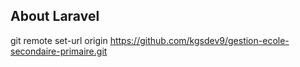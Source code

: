 

## About Laravel

git remote set-url origin https://github.com/kgsdev9/gestion-ecole-secondaire-primaire.git

